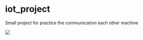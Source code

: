 # iot_project

Small project for practice the communication each other machine

![](https://drive.google.com/file/d/12uQFOd1FYK8tCztuKR8pqGL6_J-Mycsi/view?usp=sharing)
